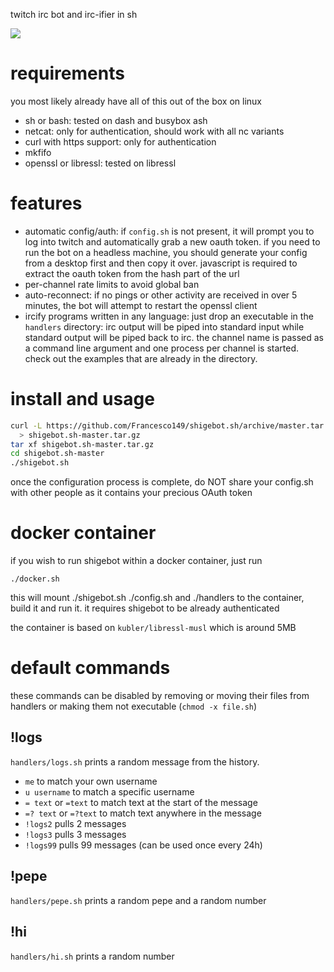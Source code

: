 twitch irc bot and irc-ifier in sh

![](https://i.imgur.com/7jWcjia.gif)

# requirements
you most likely already have all of this out of the box on linux
* sh or bash: tested on dash and busybox ash
* netcat: only for authentication, should work with all nc variants
* curl with https support: only for authentication
* mkfifo
* openssl or libressl: tested on libressl

# features
* automatic config/auth: if ```config.sh``` is not present, it will prompt
  you to log into twitch and automatically grab a new oauth token.
  if you need to run the bot on a headless machine, you should
  generate your config from a desktop first and then copy it over.
  javascript is required to extract the oauth token from the hash part
  of the url
* per-channel rate limits to avoid global ban
* auto-reconnect: if no pings or other activity are received in over 5
  minutes, the bot will attempt to restart the openssl client
* ircify programs written in any language: just drop an executable in
  the ```handlers``` directory: irc output will be piped into standard
  input while standard output will be piped back to irc. the channel name
  is passed as a command line argument and one process per channel is
  started. check out the examples that are already in the directory.

# install and usage
```sh
curl -L https://github.com/Francesco149/shigebot.sh/archive/master.tar.gz \
  > shigebot.sh-master.tar.gz
tar xf shigebot.sh-master.tar.gz
cd shigebot.sh-master
./shigebot.sh
```

once the configuration process is complete, do NOT share your config.sh
with other people as it contains your precious OAuth token

# docker container
if you wish to run shigebot within a docker container, just run

```
./docker.sh
```

this will mount ./shigebot.sh ./config.sh and ./handlers to the
container, build it and run it. it requires shigebot to be already
authenticated

the container is based on ```kubler/libressl-musl``` which is around 5MB

# default commands
these commands can be disabled by removing or moving their files from
handlers or making them not executable (```chmod -x file.sh```)

## !logs
```handlers/logs.sh```
prints a random message from the history.
* ```me``` to match your own username
* ```u username``` to match a specific username
* ```= text``` or ```=text``` to match text at the start of the message
* ```=? text``` or ```=?text``` to match text anywhere in the message
* ```!logs2``` pulls 2 messages
* ```!logs3``` pulls 3 messages
* ```!logs99``` pulls 99 messages (can be used once every 24h)

## !pepe
```handlers/pepe.sh```
prints a random pepe and a random number

## !hi
```handlers/hi.sh```
prints a random number
